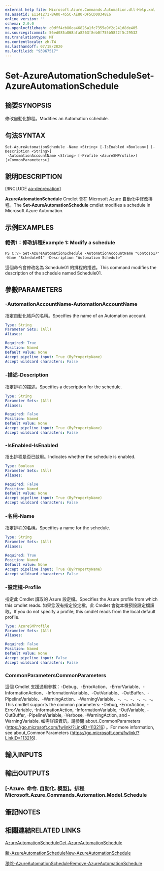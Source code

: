 ```yaml
---
external help file: Microsoft.Azure.Commands.Automation.dll-Help.xml
ms.assetid: E1141271-BA00-455C-AE80-DF5CD00348E6
online version: ''
schema: 2.0.0
ms.openlocfilehash: c0dff4cb86ca46826a1fc7355a9f2c241d8de405
ms.sourcegitcommit: 56ed085a868afa8263f8eb0f755b5822f5c29532
ms.translationtype: MT
ms.contentlocale: zh-TW
ms.lasthandoff: 07/18/2020
ms.locfileid: "93967517"
---
```

# <span data-ttu-id="31907-101">Set-AzureAutomationSchedule</span><span class="sxs-lookup"><span data-stu-id="31907-101">Set-AzureAutomationSchedule</span></span>

## <span data-ttu-id="31907-102">摘要</span><span class="sxs-lookup"><span data-stu-id="31907-102">SYNOPSIS</span></span>

<span data-ttu-id="31907-103">修改自動化排程。</span><span class="sxs-lookup"><span data-stu-id="31907-103">Modifies an Automation schedule.</span></span>

## <span data-ttu-id="31907-104">句法</span><span class="sxs-lookup"><span data-stu-id="31907-104">SYNTAX</span></span>

```
Set-AzureAutomationSchedule -Name <String> [-IsEnabled <Boolean>] [-Description <String>]
 -AutomationAccountName <String> [-Profile <AzureSMProfile>] [<CommonParameters>]
```

## <span data-ttu-id="31907-105">說明</span><span class="sxs-lookup"><span data-stu-id="31907-105">DESCRIPTION</span></span>

[!INCLUDE [aa-deprecation](../include/aa-deprecation.md)]

<span data-ttu-id="31907-106">**AzureAutomationSchedule** Cmdlet 會在 Microsoft Azure 自動化中修改排程。</span><span class="sxs-lookup"><span data-stu-id="31907-106">The **Set-AzureAutomationSchedule** cmdlet modifies a schedule in Microsoft Azure Automation.</span></span>

## <span data-ttu-id="31907-107">示例</span><span class="sxs-lookup"><span data-stu-id="31907-107">EXAMPLES</span></span>

### <span data-ttu-id="31907-108">範例1：修改排程</span><span class="sxs-lookup"><span data-stu-id="31907-108">Example 1: Modify a schedule</span></span>
```
PS C:\> Set-AzureAutomationSchedule -AutomationAccountName "Contoso17" -Name "Schedule01" -Description "Automation Schedule"
```

<span data-ttu-id="31907-109">這個命令會修改名為 Schedule01 的排程的描述。</span><span class="sxs-lookup"><span data-stu-id="31907-109">This command modifies the description of the schedule named Schedule01.</span></span>

## <span data-ttu-id="31907-110">參數</span><span class="sxs-lookup"><span data-stu-id="31907-110">PARAMETERS</span></span>

### <span data-ttu-id="31907-111">-AutomationAccountName</span><span class="sxs-lookup"><span data-stu-id="31907-111">-AutomationAccountName</span></span>
<span data-ttu-id="31907-112">指定自動化帳戶的名稱。</span><span class="sxs-lookup"><span data-stu-id="31907-112">Specifies the name of an Automation account.</span></span>

```yaml
Type: String
Parameter Sets: (All)
Aliases: 

Required: True
Position: Named
Default value: None
Accept pipeline input: True (ByPropertyName)
Accept wildcard characters: False
```

### <span data-ttu-id="31907-113">-描述</span><span class="sxs-lookup"><span data-stu-id="31907-113">-Description</span></span>
<span data-ttu-id="31907-114">指定排程的描述。</span><span class="sxs-lookup"><span data-stu-id="31907-114">Specifies a description for the schedule.</span></span>

```yaml
Type: String
Parameter Sets: (All)
Aliases: 

Required: False
Position: Named
Default value: None
Accept pipeline input: True (ByPropertyName)
Accept wildcard characters: False
```

### <span data-ttu-id="31907-115">-IsEnabled</span><span class="sxs-lookup"><span data-stu-id="31907-115">-IsEnabled</span></span>
<span data-ttu-id="31907-116">指出排程是否已啟用。</span><span class="sxs-lookup"><span data-stu-id="31907-116">Indicates whether the schedule is enabled.</span></span>

```yaml
Type: Boolean
Parameter Sets: (All)
Aliases: 

Required: False
Position: Named
Default value: None
Accept pipeline input: True (ByPropertyName)
Accept wildcard characters: False
```

### <span data-ttu-id="31907-117">-名稱</span><span class="sxs-lookup"><span data-stu-id="31907-117">-Name</span></span>
<span data-ttu-id="31907-118">指定排程的名稱。</span><span class="sxs-lookup"><span data-stu-id="31907-118">Specifies a name for the schedule.</span></span>

```yaml
Type: String
Parameter Sets: (All)
Aliases: 

Required: True
Position: Named
Default value: None
Accept pipeline input: True (ByPropertyName)
Accept wildcard characters: False
```

### <span data-ttu-id="31907-119">-設定檔</span><span class="sxs-lookup"><span data-stu-id="31907-119">-Profile</span></span>
<span data-ttu-id="31907-120">指定此 Cmdlet 讀取的 Azure 設定檔。</span><span class="sxs-lookup"><span data-stu-id="31907-120">Specifies the Azure profile from which this cmdlet reads.</span></span>
<span data-ttu-id="31907-121">如果您沒有指定設定檔，此 Cmdlet 會從本機預設設定檔讀取。</span><span class="sxs-lookup"><span data-stu-id="31907-121">If you do not specify a profile, this cmdlet reads from the local default profile.</span></span>

```yaml
Type: AzureSMProfile
Parameter Sets: (All)
Aliases: 

Required: False
Position: Named
Default value: None
Accept pipeline input: False
Accept wildcard characters: False
```

### <span data-ttu-id="31907-122">CommonParameters</span><span class="sxs-lookup"><span data-stu-id="31907-122">CommonParameters</span></span>
<span data-ttu-id="31907-123">這個 Cmdlet 支援通用參數：-Debug、-ErrorAction、-ErrorVariable、-InformationAction、-InformationVariable、-OutVariable、-OutBuffer、-PipelineVariable、-WarningAction、-WarningVariable、-、-、-、-、-、-。</span><span class="sxs-lookup"><span data-stu-id="31907-123">This cmdlet supports the common parameters: -Debug, -ErrorAction, -ErrorVariable, -InformationAction, -InformationVariable, -OutVariable, -OutBuffer, -PipelineVariable, -Verbose, -WarningAction, and -WarningVariable.</span></span> <span data-ttu-id="31907-124">如需詳細資訊，請參閱 about_CommonParameters (https://go.microsoft.com/fwlink/?LinkID=113216) 。</span><span class="sxs-lookup"><span data-stu-id="31907-124">For more information, see about_CommonParameters (https://go.microsoft.com/fwlink/?LinkID=113216).</span></span>

## <span data-ttu-id="31907-125">輸入</span><span class="sxs-lookup"><span data-stu-id="31907-125">INPUTS</span></span>

## <span data-ttu-id="31907-126">輸出</span><span class="sxs-lookup"><span data-stu-id="31907-126">OUTPUTS</span></span>

### <span data-ttu-id="31907-127">[-Azure. 命令. 自動化. 模型]。排程</span><span class="sxs-lookup"><span data-stu-id="31907-127">Microsoft.Azure.Commands.Automation.Model.Schedule</span></span>

## <span data-ttu-id="31907-128">筆記</span><span class="sxs-lookup"><span data-stu-id="31907-128">NOTES</span></span>

## <span data-ttu-id="31907-129">相關連結</span><span class="sxs-lookup"><span data-stu-id="31907-129">RELATED LINKS</span></span>

[<span data-ttu-id="31907-130">AzureAutomationSchedule</span><span class="sxs-lookup"><span data-stu-id="31907-130">Get-AzureAutomationSchedule</span></span>](./Get-AzureAutomationSchedule.md)

[<span data-ttu-id="31907-131">新-AzureAutomationSchedule</span><span class="sxs-lookup"><span data-stu-id="31907-131">New-AzureAutomationSchedule</span></span>](./New-AzureAutomationSchedule.md)

[<span data-ttu-id="31907-132">移除-AzureAutomationSchedule</span><span class="sxs-lookup"><span data-stu-id="31907-132">Remove-AzureAutomationSchedule</span></span>](./Remove-AzureAutomationSchedule.md)


